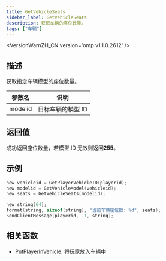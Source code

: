 ```yaml
---
title: GetVehicleSeats
sidebar_label: GetVehicleSeats
description: 获取车辆的座位数量。
tags: ["车辆"]
---
```


<VersionWarnZH_CN version='omp v1.1.0.2612' />

## 描述

获取指定车辆模型的座位数量。

| 参数名  | 说明              |
| ------- | ----------------- |
| modelid | 目标车辆的模型 ID |

## 返回值

成功返回座位数量，若模型 ID 无效则返回**255**。

## 示例

```c
new vehicleid = GetPlayerVehicleID(playerid);
new modelid = GetVehicleModel(vehicleid);
new seats = GetVehicleSeats(modelid);

new string[64];
format(string, sizeof(string), "当前车辆座位数: %d", seats);
SendClientMessage(playerid, -1, string);
```

## 相关函数

- [PutPlayerInVehicle](PutPlayerInVehicle): 将玩家放入车辆中
